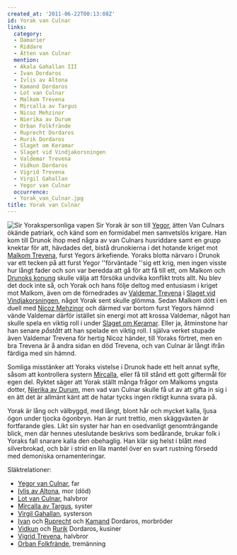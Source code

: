 ```yaml
---
created_at: '2011-06-22T00:13:08Z'
id: Yorak van Culnar
links:
  category:
  - Damarier
  - Riddare
  - Ätten van Culnar
  mention:
  - Akala Gahallan III
  - Ivan Dordaros
  - Ivlis av Altona
  - Kamand Dordaros
  - Lot van Culnar
  - Malkom Trevena
  - Mircalla av Targus
  - Nicoz Mehzinor
  - Nierika av Durum
  - Orban Folkfrände
  - Ruprecht Dordaros
  - Rurik Dordaros
  - Slaget om Keramar
  - Slaget vid Vindjakorsningen
  - Valdemar Trevena
  - Vidkun Dordaros
  - Vigrid Trevena
  - Virgil Gahallan
  - Yegor van Culnar
  occurrence:
  - Yorak_van_Culnar.jpg
title: Yorak van Culnar
---
```


![Sir Yorakspersonliga vapen] Sir Yorak är son till [Yegor], ätten Van Culnars ökände patriark, och
känd som en formidabel men samvetslös krigare. Han kom till Drunok ihop med några av van Culnars
husriddare samt en grupp knektar för att, hävdades det, bistå drunokierna i det hotande kriget mot
[Malkom Trevena], furst Yegors ärkefiende. Yoraks blotta närvaro i Drunok var ett tecken på att
furst Yegor ''förväntade ''sig ett krig, men ingen visste hur långt fader och son var beredda att gå
för att få till ett, om Malkom och [Drunoks konung] skulle välja att försöka undvika konflikt trots
allt. Nu blev det dock inte så, och Yorak och hans följe deltog med entusiasm i kriget mot Malkom,
även om de förnedrades av [Valdemar Trevena] i [Slaget vid Vindjakorsningen], något Yorak sent
skulle glömma. Sedan Malkom dött i en duell med [Nicoz Mehzinor] och därmed var bortom furst Yegors
hämnd vände Valdemar därför istället sin energi mot att krossa Valdemar, något han skulle spela en
viktig roll i under [Slaget om Keramar]. Eller ja, åtminstone har han senare *påstått* att han
spelade en viktig roll. I själva verket stupade även Valdemar Trevena för hertig Nicoz händer, till
Yoraks förtret, men en bra Trevena är å andra sidan en död Trevena, och van Culnar är långt ifrån
färdiga med sin hämnd.

Somliga misstänker att Yoraks vistelse i Drunok hade ett helt annat syfte, såsom att kontrollera
systern [Mircalla], eller få till stånd ett gott giftermål för egen del. Ryktet säger att Yorak
ställt många frågor om Malkoms yngsta dotter, [Nierika av Durum], men vad van Culnar skulle få ut av
att gifta in sig i en ätt det är allmänt känt att de hatar tycks ingen riktigt kunna svara på.

Yorak är lång och välbyggd, med långt, blont hår och mycket kalla, ljusa ögon under tjocka ögonbryn.
Han är runt trettio, men skäggväxten är fortfarande gles. Likt sin syster har han en osedvanligt
genomträngande blick, men där hennes uteslutande beskrivs som bedårande, brukar folk i Yoraks fall
snarare kalla den obehaglig. Han klär sig helst i blått med silverbrokad, och bär i strid en lila
mantel över en svart rustning försedd med demoniska ornamenteringar.

Släktrelationer:

-   [Yegor van Culnar][Yegor], far
-   [Ivlis av Altona], mor (död)
-   [Lot van Culnar], halvbror
-   [Mircalla av Targus][Mircalla], syster
-   [Virgil Gahallan], systerson
-   [Ivan] och [Ruprecht] och [Kamand] Dordaros, morbröder
-   [Vidkun] och [Rurik] Dordaros, kusiner
-   [Vigrid Trevena], halvbror
-   [Orban Folkfrände], tremänning

  [Sir Yorakspersonliga vapen]: Yorak_van_Culnar.jpg "Sir Yorakspersonliga vapen"
  [Yegor]: Yegor_van_Culnar
  [Malkom Trevena]: Malkom_Trevena
  [Drunoks konung]: Akala_Gahallan_III
  [Valdemar Trevena]: Valdemar_Trevena
  [Slaget vid Vindjakorsningen]: Slaget_vid_Vindjakorsningen
  [Nicoz Mehzinor]: Nicoz_Mehzinor
  [Slaget om Keramar]: Slaget_om_Keramar
  [Mircalla]: Mircalla_av_Targus
  [Nierika av Durum]: Nierika_av_Durum
  [Ivlis av Altona]: Ivlis_av_Altona
  [Lot van Culnar]: Lot_van_Culnar
  [Virgil Gahallan]: Virgil_Gahallan
  [Ivan]: Ivan_Dordaros
  [Ruprecht]: Ruprecht_Dordaros
  [Kamand]: Kamand_Dordaros
  [Vidkun]: Vidkun_Dordaros
  [Rurik]: Rurik_Dordaros
  [Vigrid Trevena]: Vigrid_Trevena
  [Orban Folkfrände]: Orban_Folkfrände